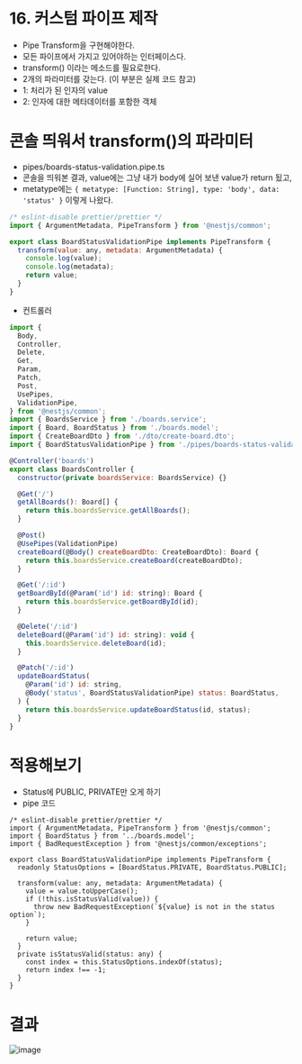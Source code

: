 # 16. 커스텀 파이프 제작

- Pipe Transform을 구현해야한다.
 - 모든 파이프에서 가지고 있어야하는 인터페이스다.
 - transform() 이라는 메소드를 필요로한다.
  - 2개의 파라미터를 갖는다. (이 부분은 실제 코드 참고)
  - 1: 처리가 된 인자의 value
  - 2: 인자에 대한 메타데이터를 포함한 객체

# 콘솔 띄워서 transform()의 파라미터 
- pipes/boards-status-validation.pipe.ts
- 콘솔을 띄워본 결과, value에는 그냥 내가 body에 실어 보낸 value가 return 됬고,
- metatype에는 ```{ metatype: [Function: String], type: 'body', data: 'status' }``` 이렇게 나왔다.

```js
/* eslint-disable prettier/prettier */
import { ArgumentMetadata, PipeTransform } from '@nestjs/common';

export class BoardStatusValidationPipe implements PipeTransform {
  transform(value: any, metadata: ArgumentMetadata) {
    console.log(value);
    console.log(metadata);
    return value;
  }
}

```
- 컨트롤러
```js
import {
  Body,
  Controller,
  Delete,
  Get,
  Param,
  Patch,
  Post,
  UsePipes,
  ValidationPipe,
} from '@nestjs/common';
import { BoardsService } from './boards.service';
import { Board, BoardStatus } from './boards.model';
import { CreateBoardDto } from './dto/create-board.dto';
import { BoardStatusValidationPipe } from './pipes/boards-status-validation.pipe';

@Controller('boards')
export class BoardsController {
  constructor(private boardsService: BoardsService) {}

  @Get('/')
  getAllBoards(): Board[] {
    return this.boardsService.getAllBoards();
  }

  @Post()
  @UsePipes(ValidationPipe)
  createBoard(@Body() createBoardDto: CreateBoardDto): Board {
    return this.boardsService.createBoard(createBoardDto);
  }

  @Get('/:id')
  getBoardById(@Param('id') id: string): Board {
    return this.boardsService.getBoardById(id);
  }

  @Delete('/:id')
  deleteBoard(@Param('id') id: string): void {
    this.boardsService.deleteBoard(id);
  }

  @Patch('/:id')
  updateBoardStatus(
    @Param('id') id: string,
    @Body('status', BoardStatusValidationPipe) status: BoardStatus,
  ) {
    return this.boardsService.updateBoardStatus(id, status);
  }
}

```

# 적용해보기
- Status에 PUBLIC, PRIVATE만 오게 하기
- pipe 코드
```JS
/* eslint-disable prettier/prettier */
import { ArgumentMetadata, PipeTransform } from '@nestjs/common';
import { BoardStatus } from '../boards.model';
import { BadRequestException } from '@nestjs/common/exceptions';

export class BoardStatusValidationPipe implements PipeTransform {
  readonly StatusOptions = [BoardStatus.PRIVATE, BoardStatus.PUBLIC];

  transform(value: any, metadata: ArgumentMetadata) {
    value = value.toUpperCase();
    if (!this.isStatusValid(value)) {
      throw new BadRequestException(`${value} is not in the status option`);
    }

    return value;
  }
  private isStatusValid(status: any) {
    const index = this.StatusOptions.indexOf(status);
    return index !== -1;
  }
}

```

# 결과
![image](https://user-images.githubusercontent.com/59503331/216705367-5bead828-8d80-4cec-8570-74aa5598d072.png)
